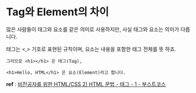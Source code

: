 # Tag와 Element의 차이

많은 사람들이 태그와 요소를 같은 의미로 사용하지만, 사실 태그와 요소는 의미가 다릅니다.

태그는 <,> 기호로 표현된 규칙이며, 요소는 내용을 포함한 태그 전체를 뜻 하죠.

```
그러므로 <h1></h1> 은 태그(Tag),

<h1>Hello, HTML</h1> 은 요소(Element)라고 합니다.
```

**ref** : [비전공자를 위한 HTML/CSS 2) HTML 문법 - 태그 - 1 - 부스트코스](https://www.boostcourse.org/cs120/lecture/253418/?isDesc=false)
